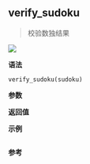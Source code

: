 ## verify_sudoku

> 校验数独结果

![](https://img.shields.io/badge/-Array-blue)

**语法**

`verify_sudoku(sudoku)`

**参数**

**返回值**

**示例**

```js

```

**参考**
